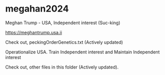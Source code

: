 # megahan2024
Meghan Trump - USA, Independent interest (Suc-king)

https://meghantrump.usa.ii

Check out, peckingOrderGenetics.txt (Actively updated)

Operationalize USA. 
Train Independent interest 
and 
Maintain Independent interest

Check out, other files in this folder (Actively updated).
